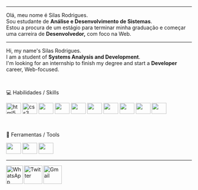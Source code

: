 <hr>

<p align="left"> 
  Olá, meu nome é Silas Rodrigues.<br>
  Sou estudante de <strong>Análise e Desenvolvimento de Sistemas</strong>.<br>
  Estou a procura de um estágio para terminar minha graduação e começar uma carreira de <strong>Desenvolvedor,</strong> com foco na Web.<br>
</p>

<hr>

<p align="left"> 
  Hi, my name's Silas Rodrigues.<br>
  I am a student of <strong>Systems Analysis and Development</strong>.<br>
  I'm looking for an internship to finish my degree and start a <strong>Developer</strong> career, Web-focused.<br>
</p>

<div style="display: inline_block">
<br>
  <p align="left">
  💻 Habilidades / Skills
  </p>
  <p align="left">
    <img src="https://cdn.jsdelivr.net/gh/devicons/devicon/icons/html5/html5-original.svg" height="30" width="40" alt="html5 logo" />
    <img src="https://cdn.jsdelivr.net/gh/devicons/devicon/icons/css3/css3-original.svg" height="30" width="40" alt="css3 logo" />
    <img src="https://cdn.jsdelivr.net/gh/devicons/devicon/icons/bootstrap/bootstrap-original.svg" height="30" width="40" />
    <img src="https://cdn.jsdelivr.net/gh/devicons/devicon/icons/bulma/bulma-plain.svg" height="30" width="40" />
    <img src="https://cdn.jsdelivr.net/gh/devicons/devicon/icons/sass/sass-original.svg" height="30" width="40" />
    <img src="https://cdn.jsdelivr.net/gh/devicons/devicon/icons/jquery/jquery-original.svg" height="30" width="40" />
    <img src="https://cdn.jsdelivr.net/gh/devicons/devicon/icons/typescript/typescript-original.svg" height="30" width="40" />
    <img src="https://cdn.jsdelivr.net/gh/devicons/devicon/icons/react/react-original.svg" height="30" width="40" />
    <img src="https://cdn.jsdelivr.net/gh/devicons/devicon/icons/php/php-original.svg" height="30" width="40" />
    <img src="https://cdn.jsdelivr.net/gh/devicons/devicon/icons/mysql/mysql-original.svg" height="30" width="40" />
  </p>
</div>

<div style="display: inline_block">
<br>
  <p align="left">
  🧰 Ferramentas / Tools
  </p>
  <p align="left">
    <img src="https://cdn.jsdelivr.net/gh/devicons/devicon/icons/vscode/vscode-original.svg" height="30" width="40" />
    <img src="https://cdn.jsdelivr.net/gh/devicons/devicon/icons/figma/figma-original.svg" height="30" width="40" />
    <img src="https://cdn.jsdelivr.net/gh/devicons/devicon/icons/trello/trello-plain.svg" height="30" width="40" />
  </p>
</div>


<div style="display: inline_block">
<hr>
  <a href="https://api.whatsapp.com/send/?phone=5519986024827&text&app_absent=0" target="_blank">
    <img align="left" src="https://image.flaticon.com/icons/png/512/36/36935.png" width="45px" height="50px" alt="WhatsApp">
  </a>

  <a href="https://twitter.com/jinuye1/" target="_blank">
    <img align="left" src="https://cdn.icon-icons.com/icons2/1793/PNG/512/twitterdrawlogo_114742.png" width="50px" height="50px" alt="Twitter">
  </a>
  
  <a href="mailto:silasrodrigues.fatec@gmail.com?subject=Contato GitHub" target="_blank">
    <img align="left" src="https://cdn.icon-icons.com/icons2/1793/PNG/512/postenvelope_114740.png" width="50px" height="50px" alt="Gmail">
  </a>
</div>


